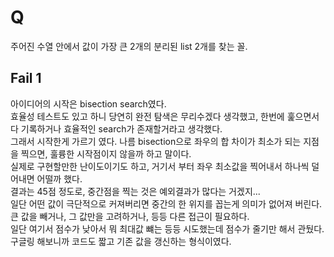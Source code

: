 # Q  
주어진 수열 안에서 값이 가장 큰 2개의 분리된 list 2개를 찾는 꼴.  
## Fail 1  
아이디어의 시작은 bisection search였다.  
효율성 테스트도 있고 하니 당연히 완전 탐색은 무리수겠다 생각했고, 한번에 훑으면서 다 기록하거나 효율적인 search가 존재할거라고 생각했다.  
그래서 시작한게 가르기 였다. 나름 bisection으로 좌우의 합 차이가 최소가 되는 지점을 찍으면, 훌륭한 시작점이지 않을까 하고 말이다.  
실제로 구현할만한 난이도이기도 하고, 거기서 부터 좌우 최소값을 찍어내서 하나씩 덜어내면 어떨까 했다.  
결과는 45점 정도로, 중간점을 찍는 것은 예외결과가 많다는 거겠지...  
일단 어떤 값이 극단적으로 커져버리면 중간의 한 위지를 꼽는게 의미가 없어져 버린다. 큰 값을 빼거나, 그 값만을 고려하거나, 등등 다른 접근이 필요하다.  
일단 여기서 점수가 낮아서 뭐 최대값 뺴는 등등 시도했는데 점수가 줄기만 해서 관뒀다. 구글링 해보니까 코드도 짧고 기존 값을 갱신하는 형식이였다.
